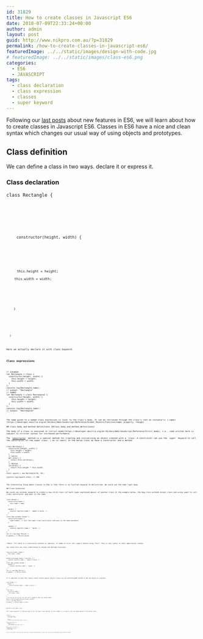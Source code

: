```yaml
---
id: 31829
title: How to create classes in Javascript ES6
date: 2018-07-09T22:33:24+00:00
author: admin
layout: post
guid: http://www.nikpro.com.au/?p=31829
permalink: /how-to-create-classes-in-javascript-es6/
featuredImage: ../../static/images/design-with-code.jpg
# featuredImage: ../../static/images/class-es6.png
categories:
  - ES6
  - JAVASCRIPT
tags:
  - class declaration
  - class expression
  - classes
  - super keyword
---
```

Following our [last posts](http://www.nikpro.com.au/default-parameters-in-javascript-es6-explained/) about new features in ES6, we will learn about how to create classes in Javascript ES6. Classes in ES6 have a nice and clean syntax which changes our usual way of using objects and prototypes.

## Class definition

We can define a class in two ways. declare it or express it.

### Class declaration 

<p class="brush: js line-numbers  language-js">
  <code class=" language-js"><span class="token keyword">class</span> <span class="token class-name">Rectangle</span> <span class="token punctuation">{</span><br />

</p>

<p class="brush: js line-numbers  language-js">
  <code class=" language-js"><span class="token function">  constructor</span><span class="token punctuation">(</span>height<span class="token punctuation">,</span> width<span class="token punctuation">)</span> <span class="token punctuation">{</span><br />

</p>

<p class="brush: js line-numbers  language-js">
  <code class=" language-js"><span class="token keyword">   this</span><span class="token punctuation">.</span>height <span class="token operator">=</span> height<span class="token punctuation">;</span><br />
    <span class="token keyword">this</span><span class="token punctuation">.</span>width <span class="token operator">=</span> width<span class="token punctuation">;</span><br />

</p>

<p class="brush: js line-numbers  language-js">
  <code class=" language-js"><span class="token punctuation">  }</span><br />

</p>

<p class="brush: js line-numbers  language-js">
  <code class=" language-js"><span class="token punctuation">}</span>
</p>

Here we actually declare it with class keyword.

### Class expressions

<pre class="brush: js line-numbers  language-js"><code class=" language-js"><span class="token comment" spellcheck="true">// unnamed</span>
<span class="token keyword">let</span> Rectangle <span class="token operator">=</span> <span class="token keyword">class</span> <span class="token punctuation">{</span>
  <span class="token function">constructor</span><span class="token punctuation">(</span>height<span class="token punctuation">,</span> width<span class="token punctuation">)</span> <span class="token punctuation">{</span>
    <span class="token keyword">this</span><span class="token punctuation">.</span>height <span class="token operator">=</span> height<span class="token punctuation">;</span>
    <span class="token keyword">this</span><span class="token punctuation">.</span>width <span class="token operator">=</span> width<span class="token punctuation">;</span>
  <span class="token punctuation">}</span>
<span class="token punctuation">}</span><span class="token punctuation">;</span>
console<span class="token punctuation">.</span><span class="token function">log</span><span class="token punctuation">(</span>Rectangle<span class="token punctuation">.</span>name<span class="token punctuation">)</span><span class="token punctuation">;</span>
<span class="token comment" spellcheck="true">// output: "Rectangle"</span>
<span class="token comment" spellcheck="true">// named</span>
<span class="token keyword">let</span> Rectangle <span class="token operator">=</span> <span class="token keyword">class</span> <span class="token class-name">Rectangle2</span> <span class="token punctuation">{</span>
  <span class="token function">constructor</span><span class="token punctuation">(</span>height<span class="token punctuation">,</span> width<span class="token punctuation">)</span> <span class="token punctuation">{</span>
    <span class="token keyword">this</span><span class="token punctuation">.</span>height <span class="token operator">=</span> height<span class="token punctuation">;</span>
    <span class="token keyword">this</span><span class="token punctuation">.</span>width <span class="token operator">=</span> width<span class="token punctuation">;</span>
  <span class="token punctuation">}</span>
<span class="token punctuation">}</span><span class="token punctuation">;</span>
console<span class="token punctuation">.</span><span class="token function">log</span><span class="token punctuation">(</span>Rectangle<span class="token punctuation">.</span>name<span class="token punctuation">)</span><span class="token punctuation">;</span>
<span class="token comment" spellcheck="true">// output: "Rectangle2"</span>
```


The name given to a named class expression is local to the class&#8217;s body. It can be retrieved through the class&#8217;s (not an instance&#8217;s) [.name](https://developer.mozilla.org/en-US/docs/Web/JavaScript/Reference/Global_Objects/Function/name) property, though)

## Class body and method definitions {#Class_body_and_method_definitions}

The body of a class is executed in [strict mode](https://developer.mozilla.org/en-US/docs/Web/JavaScript/Reference/Strict_mode), i.e., code written here is subject to stricter syntax for increased performance.

The `<a href="https://developer.mozilla.org/en-US/docs/Web/JavaScript/Reference/Classes/constructor">constructor</a>` method is a special method for creating and initialising an object created with a `class`.A constructor can use the `super` keyword to call the constructor of the super class. ( As in react) In the below class we have a constructor and a method.

<pre class="brush: js line-numbers  language-js"><code class=" language-js"><span class="token keyword">class</span> <span class="token class-name">Rectangle</span> <span class="token punctuation">{</span>
  <span class="token function">constructor</span><span class="token punctuation">(</span>height<span class="token punctuation">,</span> width<span class="token punctuation">)</span> <span class="token punctuation">{</span>
    <span class="token keyword">this</span><span class="token punctuation">.</span>height <span class="token operator">=</span> height<span class="token punctuation">;</span>
    <span class="token keyword">this</span><span class="token punctuation">.</span>width <span class="token operator">=</span> width<span class="token punctuation">;</span>
  <span class="token punctuation">}</span>
  <span class="token comment" spellcheck="true">// Getter</span>
  <span class="token keyword">get</span> <span class="token function">area</span><span class="token punctuation">(</span><span class="token punctuation">)</span> <span class="token punctuation">{</span>
    <span class="token keyword">return</span> <span class="token keyword">this</span><span class="token punctuation">.</span><span class="token function">calcArea</span><span class="token punctuation">(</span><span class="token punctuation">)</span><span class="token punctuation">;</span>
  <span class="token punctuation">}</span>
  <span class="token comment" spellcheck="true">// Method</span>
  <span class="token function">calcArea</span><span class="token punctuation">(</span><span class="token punctuation">)</span> <span class="token punctuation">{</span>
    <span class="token keyword">return</span> <span class="token keyword">this</span><span class="token punctuation">.</span>height <span class="token operator">*</span> <span class="token keyword">this</span><span class="token punctuation">.</span>width<span class="token punctuation">;</span>
  <span class="token punctuation">}</span>
<span class="token punctuation">}</span>
<span class="token keyword">const</span> square <span class="token operator">=</span> <span class="token keyword">new</span> <span class="token class-name">Rectangle</span><span class="token punctuation">(</span><span class="token number">10</span><span class="token punctuation">,</span> <span class="token number">10</span><span class="token punctuation">)</span><span class="token punctuation">;</span>

console<span class="token punctuation">.</span><span class="token function">log</span><span class="token punctuation">(</span>square<span class="token punctuation">.</span>area<span class="token punctuation">)</span><span class="token punctuation">;</span> <span class="token comment" spellcheck="true">// 100</span>
```


The interesting thing about classes in ES6 is that there is no function keyword to declare one. We could use the name right away.

## Class Extension

We could use extends keyword to create a new child class (of both types explained above) of another class.In the example below, the Dog class extends Animal class and using super to call class constructor and pass in the name.

<pre class="brush: js line-numbers  language-js"><code class=" language-js"><span class="token keyword">class</span> <span class="token class-name">Animal</span> <span class="token punctuation">{</span> 
  <span class="token function">constructor</span><span class="token punctuation">(</span>name<span class="token punctuation">)</span> <span class="token punctuation">{</span>
    <span class="token keyword">this</span><span class="token punctuation">.</span>name <span class="token operator">=</span> name<span class="token punctuation">;</span>
  <span class="token punctuation">}</span>
  
  <span class="token function">speak</span><span class="token punctuation">(</span><span class="token punctuation">)</span> <span class="token punctuation">{</span>
    console<span class="token punctuation">.</span><span class="token function">log</span><span class="token punctuation">(</span><span class="token keyword">this</span><span class="token punctuation">.</span>name <span class="token operator">+</span> <span class="token string">' makes a noise.'</span><span class="token punctuation">)</span><span class="token punctuation">;</span>
  <span class="token punctuation">}</span>
<span class="token punctuation">}</span>
<span class="token keyword">class</span> <span class="token class-name">Dog</span> <span class="token keyword">extends</span> <span class="token class-name">Animal</span> <span class="token punctuation">{</span>
  <span class="token function">constructor</span><span class="token punctuation">(</span>name<span class="token punctuation">)</span> <span class="token punctuation">{</span>
    <span class="token keyword">super</span><span class="token punctuation">(</span>name<span class="token punctuation">)</span><span class="token punctuation">;</span> <span class="token comment" spellcheck="true">// call the super class constructor and pass in the name parameter</span>
  <span class="token punctuation">}</span>

  <span class="token function">speak</span><span class="token punctuation">(</span><span class="token punctuation">)</span> <span class="token punctuation">{</span>
    console<span class="token punctuation">.</span><span class="token function">log</span><span class="token punctuation">(</span><span class="token keyword">this</span><span class="token punctuation">.</span>name <span class="token operator">+</span> <span class="token string">' barks.'</span><span class="token punctuation">)</span><span class="token punctuation">;</span>
  <span class="token punctuation">}</span>
<span class="token punctuation">}</span>
<span class="token keyword">let</span> d <span class="token operator">=</span> <span class="token keyword">new</span> <span class="token class-name">Dog</span><span class="token punctuation">(</span><span class="token string">'Mitzie'</span><span class="token punctuation">)</span><span class="token punctuation">;</span>
d<span class="token punctuation">.</span><span class="token function">speak</span><span class="token punctuation">(</span><span class="token punctuation">)</span><span class="token punctuation">;</span> <span class="token comment" spellcheck="true">// Mitzie barks.</span>
```


**Note: **If there is a constructor present in subclass, it needs to first call super() before using &#8220;this&#8221;. This is very useful in react application classes.

You could also use class inheritence to extend old defined functions:

<pre class="brush: js line-numbers  language-js"><code class=" language-js"><span class="token keyword">function</span> Animal <span class="token punctuation">(</span>name<span class="token punctuation">)</span> <span class="token punctuation">{</span>
  <span class="token keyword">this</span><span class="token punctuation">.</span>name <span class="token operator">=</span> name<span class="token punctuation">;</span>  
<span class="token punctuation">}</span>

Animal<span class="token punctuation">.</span>prototype<span class="token punctuation">.</span>speak <span class="token operator">=</span> <span class="token keyword">function</span> <span class="token punctuation">(</span><span class="token punctuation">)</span> <span class="token punctuation">{</span>
  console<span class="token punctuation">.</span><span class="token function">log</span><span class="token punctuation">(</span><span class="token keyword">this</span><span class="token punctuation">.</span>name <span class="token operator">+</span> <span class="token string">' makes a noise.'</span><span class="token punctuation">)</span><span class="token punctuation">;</span>
<span class="token punctuation">}</span>
<span class="token keyword">class</span> <span class="token class-name">Dog</span> <span class="token keyword">extends</span> <span class="token class-name">Animal</span> <span class="token punctuation">{</span>
  <span class="token function">speak</span><span class="token punctuation">(</span><span class="token punctuation">)</span> <span class="token punctuation">{</span>
    console<span class="token punctuation">.</span><span class="token function">log</span><span class="token punctuation">(</span><span class="token keyword">this</span><span class="token punctuation">.</span>name <span class="token operator">+</span> <span class="token string">' barks.'</span><span class="token punctuation">)</span><span class="token punctuation">;</span>
  <span class="token punctuation">}</span>
<span class="token punctuation">}</span>
<span class="token keyword">let</span> d <span class="token operator">=</span> <span class="token keyword">new</span> <span class="token class-name">Dog</span><span class="token punctuation">(</span><span class="token string">'Mitzie'</span><span class="token punctuation">)</span><span class="token punctuation">;</span>
d<span class="token punctuation">.</span><span class="token function">speak</span><span class="token punctuation">(</span><span class="token punctuation">)</span><span class="token punctuation">;</span> <span class="token comment" spellcheck="true">// Mitzie barks.</span>
```


It is important to know that classes cannot extend regular objects unless you use setPrototypeOf method to add the object as a method:

<pre class="brush: js line-numbers  language-js"><code class=" language-js"><span class="token keyword">const</span> Animal <span class="token operator">=</span> <span class="token punctuation">{</span>
  <span class="token function">speak</span><span class="token punctuation">(</span><span class="token punctuation">)</span> <span class="token punctuation">{</span>
    console<span class="token punctuation">.</span><span class="token function">log</span><span class="token punctuation">(</span><span class="token keyword">this</span><span class="token punctuation">.</span>name <span class="token operator">+</span> <span class="token string">' makes a noise.'</span><span class="token punctuation">)</span><span class="token punctuation">;</span>
  <span class="token punctuation">}</span>
<span class="token punctuation">}</span><span class="token punctuation">;</span>
<span class="token keyword">class</span> <span class="token class-name">Dog</span> <span class="token punctuation">{</span>
  <span class="token function">constructor</span><span class="token punctuation">(</span>name<span class="token punctuation">)</span> <span class="token punctuation">{</span>
    <span class="token keyword">this</span><span class="token punctuation">.</span>name <span class="token operator">=</span> name<span class="token punctuation">;</span>
  <span class="token punctuation">}</span>
<span class="token punctuation">}</span>
<span class="token comment" spellcheck="true">// If you do not do this you will get a TypeError when you invoke speak</span>
Object<span class="token punctuation">.</span><span class="token function">setPrototypeOf</span><span class="token punctuation">(</span>Dog<span class="token punctuation">.</span>prototype<span class="token punctuation">,</span> Animal<span class="token punctuation">)</span><span class="token punctuation">;</span>
<span class="token keyword">let</span> d <span class="token operator">=</span> <span class="token keyword">new</span> <span class="token class-name">Dog</span><span class="token punctuation">(</span><span class="token string">'Mitzie'</span><span class="token punctuation">)</span><span class="token punctuation">;</span>
d<span class="token punctuation">.</span><span class="token function">speak</span><span class="token punctuation">(</span><span class="token punctuation">)</span><span class="token punctuation">;</span> <span class="token comment" spellcheck="true">// Mitzie makes a noise.</span>
```


## Calls with Super class

The **super keyword** is getting used to call the super class methods. In this example it is used to call the speak method of the parent class:

<pre class="brush: js line-numbers  language-js"><code class=" language-js"><span class="token keyword">class</span><code class=" language-js"><span class="token class-name">Cat</span> <span class="token punctuation">{</span> 
  <span class="token function">constructor</span><span class="token punctuation">(</span>name<span class="token punctuation">)</span> <span class="token punctuation">{</span>
    <span class="token keyword">this</span><span class="token punctuation">.</span>name <span class="token operator">=</span> name<span class="token punctuation">;</span>
  <span class="token punctuation">}</span>
  
  <span class="token function">speak</span><span class="token punctuation">(</span><span class="token punctuation">)</span> <span class="token punctuation">{</span>
    console<span class="token punctuation">.</span><span class="token function">log</span><span class="token punctuation">(</span><span class="token template-string"><span class="token string">`</span><span class="token interpolation"><span class="token interpolation-punctuation punctuation">${</span><span class="token keyword">this</span><span class="token punctuation">.</span>name<span class="token interpolation-punctuation punctuation">}</span></span><span class="token string"> makes a noise.`</span></span><span class="token punctuation">)</span><span class="token punctuation">;</span>
  <span class="token punctuation">}</span>
<span class="token punctuation">}</span>
<span class="token keyword">class</span> <span class="token class-name">Lion</span> <span class="token keyword">extends</span> <span class="token class-name">Cat</span> <span class="token punctuation">{</span>
  <span class="token function">speak</span><span class="token punctuation">(</span><span class="token punctuation">)</span> <span class="token punctuation">{</span>
    <span class="token keyword">super</span><span class="token punctuation">.</span><span class="token function">speak</span><span class="token punctuation">(</span><span class="token punctuation">)</span><span class="token punctuation">;</span>
    console<span class="token punctuation">.</span><span class="token function">log</span><span class="token punctuation">(</span><span class="token template-string"><span class="token string">`</span><span class="token interpolation"><span class="token interpolation-punctuation punctuation">${</span><span class="token keyword">this</span><span class="token punctuation">.</span>name<span class="token interpolation-punctuation punctuation">}</span></span><span class="token string"> roars.`</span></span><span class="token punctuation">)</span><span class="token punctuation">;</span>
  <span class="token punctuation">}</span>
<span class="token punctuation">}</span>
<span class="token keyword">let</span> l <span class="token operator">=</span> <span class="token keyword">new</span> <span class="token class-name">Lion</span><span class="token punctuation">(</span><span class="token string">'Fuzzy'</span><span class="token punctuation">)</span><span class="token punctuation">;</span>
l<span class="token punctuation">.</span><span class="token function">speak</span><span class="token punctuation">(</span><span class="token punctuation">)</span><span class="token punctuation">;</span> 
<span class="token comment" spellcheck="true">// Fuzzy makes a noise.</span>
<span class="token comment" spellcheck="true">// Fuzzy roars.</span>
```


It was a brief about classes and their definition in Javascript ES6.However In future posts we will build some applications using ES6 classes. 